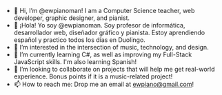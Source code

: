 - 👋 Hi, I’m @ewpianoman! I am a Computer Science teacher, web developer, graphic designer, and pianist.
- 👋 ¡Hola! Yo soy @ewpianoman. Soy profesor de informática, desarrollador web, diseñador gráfico y pianista. Estoy aprendiendo español y practico todos los días en Duolingo.
- 👀 I’m interested in the intersection of music, technology, and design.
- 🌱 I’m currently learning C#, as well as improving my Full-Stack JavaScript skills. I'm also learning Spanish! 
- 💞️ I’m looking to collaborate on projects that will help me get real-world experience. Bonus points if it is a music-related project!
- 📫 How to reach me: Drop me an email at ewpiano@gmail.com!

<!---
ewpianoman/ewpianoman is a ✨ special ✨ repository because its `README.md` (this file) appears on your GitHub profile.
You can click the Preview link to take a look at your changes.
--->
